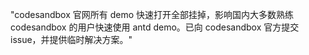"codesandbox 官网所有 demo 快速打开全部挂掉，影响国内大多数熟练 codesandbox 的用户快速使用 antd demo。已向 codesandbox 官方提交 issue，并提供临时解决方案。"
